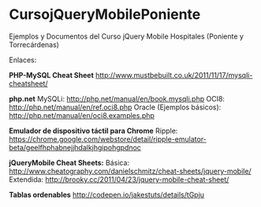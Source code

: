 CursojQueryMobilePoniente
=========================

Ejemplos y Documentos del Curso jQuery Mobile Hospitales (Poniente y Torrecárdenas)

Enlaces:

<b>PHP-MySQL Cheat Sheet</b>
http://www.mustbebuilt.co.uk/2011/11/17/mysqli-cheatsheet/

<b>php.net</b>
MySQLi: http://php.net/manual/en/book.mysqli.php
OCI8: http://php.net/manual/en/ref.oci8.php
Oracle (Ejemplos básicos): http://php.net/manual/en/oci8.examples.php

<b>Emulador de dispositivo táctil para Chrome</b>
Ripple: https://chrome.google.com/webstore/detail/ripple-emulator-beta/geelfhphabnejjhdalkjhgipohgpdnoc

<b>jQueryMobile Cheat Sheets:</b>
Básica: http://www.cheatography.com/danielschmitz/cheat-sheets/jquery-mobile/
Extendida: http://brooky.cc/2011/04/23/jquery-mobile-cheat-sheet/

<b>Tablas ordenables</b>
http://codepen.io/jakestuts/details/tGpju
